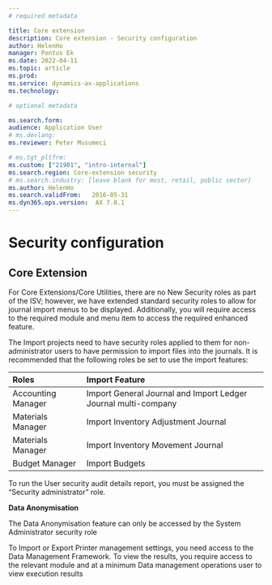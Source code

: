 ```yaml
---
# required metadata

title: Core extension
description: Core extension - Security configuration
author: HelenHo
manager: Pontus Ek
ms.date: 2022-04-11
ms.topic: article
ms.prod: 
ms.service: dynamics-ax-applications
ms.technology: 

# optional metadata

ms.search.form:  
audience: Application User
# ms.devlang: 
ms.reviewer: Peter Musumeci

# ms.tgt_pltfrm: 
ms.custom: ["21901", "intro-internal"]
ms.search.region: Core-extension security
# ms.search.industry: [leave blank for most, retail, public sector]
ms.author: HelenHo
ms.search.validFrom:   2016-05-31
ms.dyn365.ops.version:  AX 7.0.1
---
```


# Security configuration

## Core Extension
For Core Extensions/Core Utilities, there are no New Security roles as part of the ISV; however, we have extended standard security roles to allow for journal import menus to be displayed.  Additionally, you will require access to the required module and menu item to access the required enhanced feature.

The Import projects need to have security roles applied to them for non-administrator users to have permission to import files into the journals. 
It is recommended that the following roles be set to use the import features:

**Roles**         | **Import Feature**                    
:-----            |:------------------------        
Accounting Manager                | 	Import General Journal and Import Ledger Journal multi-company
Materials Manager                 |   Import Inventory Adjustment Journal
Materials Manager                 |   Import Inventory Movement Journal
Budget Manager                    |  Import Budgets


To run the User security audit details report, you must be assigned the “Security administrator” role.

**Data Anonymisation**
 
The Data Anonymisation feature can only be accessed by the System Administrator security role
 
To  Import or Export Printer management settings, you need access to the Data Management Framework.  To view the results, you require access to the relevant module and at a minimum Data management operations user to view execution results 


